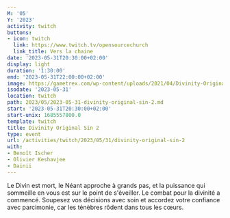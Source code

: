 ```yaml
---
M: '05'
Y: '2023'
activity: twitch
buttons:
- icon: twitch
  link: https://www.twitch.tv/opensourcechurch
  link_title: Vers la chaine
date: '2023-05-31T20:30:00+02:00'
display: light
duration: '1:30:00'
end: '2023-05-31T22:00:00+02:00'
image: https://gametrex.com/wp-content/uploads/2021/04/Divinity-Original-Sin-2-Definitive-Edition-Free-Download.jpg
isodate: '2023-05-31'
location: twitch
path: 2023/05/2023-05-31-divinity-original-sin-2.md
start: '2023-05-31T20:30:00+02:00'
start-unix: 1685557800.0
template: twitch
title: Divinity Original Sin 2
type: event
url: /activities/twitch/2023/05/31/divinity-original-sin-2
with:
- Benoît Ischer
- Olivier Keshavjee
- Dainii
---
```

Le Divin est mort, le Néant approche à grands pas, et la puissance qui sommeille en vous est sur le point de s'éveiller. Le combat pour la divinité a commencé. Soupesez vos décisions avec soin et accordez votre confiance avec parcimonie, car les ténèbres rôdent dans tous les cœurs.